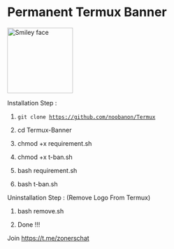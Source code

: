 # Permanent Termux Banner


<img algin="center" src="https://i.imgur.com/gFaneN7.jpg" alt="Smiley face" width="150" height="150">


Installation Step :

1) <code>git clone https://github.com/noobanon/Termux</code>


2) cd Termux-Banner


3) chmod +x requirement.sh


4) chmod +x t-ban.sh


5) bash requirement.sh


6) bash t-ban.sh



Uninstallation Step : (Remove Logo From Termux)

1) bash remove.sh

2) Done !!!

Join https://t.me/zonerschat
